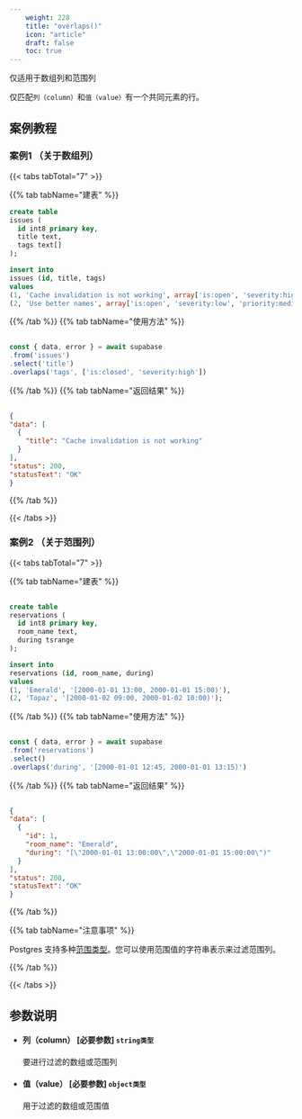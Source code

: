 ```yaml
---
    weight: 228
    title: "overlaps()"
    icon: "article"
    draft: false
    toc: true
---
```



仅适用于数组列和范围列

仅匹配`列（column）`和`值（value）`有一个共同元素的行。


## 案例教程

### 案例1  （关于数组列）

{{< tabs tabTotal="7" >}}
 
{{% tab tabName="建表" %}}



  ```sql
create table
  issues (
    id int8 primary key,
    title text,
    tags text[]
  );

insert into
  issues (id, title, tags)
values
  (1, 'Cache invalidation is not working', array['is:open', 'severity:high', 'priority:low']),
  (2, 'Use better names', array['is:open', 'severity:low', 'priority:medium']);
  ```



{{% /tab %}}
{{% tab tabName="使用方法" %}}



  ```ts
                                                                                
const { data, error } = await supabase
  .from('issues')
  .select('title')
  .overlaps('tags', ['is:closed', 'severity:high'])
  ```



{{% /tab %}}
{{% tab tabName="返回结果" %}}



  ```json
                                                                                
{
  "data": [
    {
      "title": "Cache invalidation is not working"
    }
  ],
  "status": 200,
  "statusText": "OK"
}
  ```



{{% /tab %}}


{{< /tabs >}}



### 案例2  （关于范围列）

{{< tabs tabTotal="7" >}}
 
{{% tab tabName="建表" %}}



  ```sql
                                                                                
create table
  reservations (
    id int8 primary key,
    room_name text,
    during tsrange
  );

insert into
  reservations (id, room_name, during)
values
  (1, 'Emerald', '[2000-01-01 13:00, 2000-01-01 15:00)'),
  (2, 'Topaz', '[2000-01-02 09:00, 2000-01-02 10:00)');
  ```



{{% /tab %}}
{{% tab tabName="使用方法" %}}



  ```ts
                                                                                
const { data, error } = await supabase
  .from('reservations')
  .select()
  .overlaps('during', '[2000-01-01 12:45, 2000-01-01 13:15)')
  ```



{{% /tab %}}
{{% tab tabName="返回结果" %}}



  ```json
                                                                                
{
  "data": [
    {
      "id": 1,
      "room_name": "Emerald",
      "during": "[\"2000-01-01 13:00:00\",\"2000-01-01 15:00:00\")"
    }
  ],
  "status": 200,
  "statusText": "OK"
}
  ```



{{% /tab %}}

{{% tab tabName="注意事项" %}}



Postgres 支持多种[范围类型](https://www.postgresql.org/docs/current/rangetypes.html)。您可以使用范围值的字符串表示来过滤范围列。



{{% /tab %}}


{{< /tabs >}}


## 参数说明


<ul className="method-list-group">
  
<li className="method-list-item">
  <h4 className="method-list-item-label">
    <span className="method-list-item-label-name">
      列（column）
    </span>
    <span className="method-list-item-label-badge required">
      [必要参数]
    </span>
    <span className="method-list-item-validation">
      <code>string类型</code>
    </span>
  </h4>
  <div class="method-list-item-description">

要进行过滤的数组或范围列

  </div>
  
</li>


<li className="method-list-item">
  <h4 className="method-list-item-label">
    <span className="method-list-item-label-name">
      值（value）
    </span>
    <span className="method-list-item-label-badge required">
      [必要参数]
    </span>
    <span className="method-list-item-validation">
      <code>object类型</code>
    </span>
  </h4>
  <div class="method-list-item-description">

用于过滤的数组或范围值

  </div>
  
</li>

</ul>